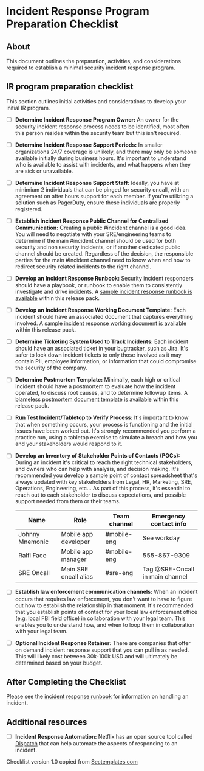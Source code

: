 # Incident Response Program Preparation Checklist

## About
This document outlines the preparation, activities, and considerations required to establish a minimal security incident response program. 

## IR program preparation checklist
This section outlines initial activities and considerations to develop your initial IR program. 
- [ ] <b>Determine Incident Response Program Owner:</b> An owner for the security incident response process needs to be identified, most often this person resides within the security team but this isn't required. 
- [ ] <b>Determine Incident Response Support Periods:</b> In smaller organizations 24/7 coverage is unlikely, and there may only be someone available initially during business hours. It's important to understand who is available to assist with incidents, and what happens when they are sick or unavailable. 
- [ ] <b>Determine Incident Response Support Staff:</b> Ideally, you have at minimium 2 individuals that can be pinged for security oncall, with an agreement on after hours support for each member. If you're utilizing a solution such as PagerDuty, ensure these individuals are properly registered.
- [ ] <b>Establish Incident Response Public Channel for Centralized Communication:</b> Creating a public #incident channel is a good idea. You will need to negotiate with your SRE/engineering teams to determine if the main #incident channel should be used for both security and non security incidents, or if another dedicated public channel should be created. Regardless of the decision, the responsible parties for the main #incident channel need to know when and how to redirect security related incidents to the right channel. 
- [ ] <b>Develop an Incident Response Runbook:</b> Security incident responders should have a playbook, or runbook to enable them to consistently investigate and drive incidents. A <a href="./Incident_response_runbook.md">sample incident response runbook is available</a> within this release pack. 
- [ ] <b>Develop an Incident Response Working Document Template:</b> Each incident should have an associated document that captures everything involved. A <a href="./samples/">sample incident response working document is available</A> within this release pack.
- [ ] <b>Determine Ticketing System Used to Track Incidents:</b> Each incident should have an associated ticket in your bugtracker, such as Jira. It's safer to lock down incident tickets to only those involved as it may contain PII, employee information, or information that could compromise the security of the company.
- [ ] <b>Determine Postmortem Template:</b> Minimally, each high or critical incident should have a postmortem to evaluate how the incident operated, to discuss root causes, and to determine followup items. A <a href="./Security_incident_blameless_postmortem_template.md">blameless postmortem document template is available</a> within this release pack. 
- [ ] <b>Run Test Incident/Tabletop to Verify Process:</b> It's important to know that when something occurs, your process is functioning and the initial issues have been worked out. It's strongly recommended you perform a practice run, using a tabletop exercise to simulate a breach and how you and your stakeholders would respond to it. 
- [ ] <b>Develop an Inventory of Stakeholder Points of Contacts (POCs):</b> During an incident it's critical to reach the right technical stakeholders, and owners who can help with analysis, and decision making. It's recommended you develop a sample point of contact spreadsheet that's always updated with key stakeholders from Legal, HR, Marketing, SRE, Operations, Engineering, etc... As part of this process, it's essential to reach out to each stakeholder to discuss expectations, and possible support needed from them or their teams. <br>

    | Name     |  Role    | Team channel                  | Emergency contact info|
    |----------|----------|------------------------------|------------------------| 
    |Johnny Mnemonic | Mobile app developer | #mobile-eng| See workday
    |Ralfi Face | Mobile app manager | #mobile-eng | 555-867-9309
    |SRE Oncall| Main SRE oncall alias| #sre-eng| Tag @SRE-Oncall in main channel|
- [ ] <b>Establish law enforcement communication channels:</b> When an incident occurs that requires law enforcement, you don't want to have to figure out how to establish the relationship in that moment. It's recommended that you establish points of contact for your local law enforcement office (e.g. local FBI field office) in collaboration with your legal team. This enables you to understand how, and when to loop them in collaboration with your legal team. 
- [ ] <b>Optional Incident Response Retainer:</b> There are companies that offer on demand incident response support that you can pull in as needed. This will likely cost between 30k-100k USD and will ultimately be determined based on your budget.

## After Completing the Checklist
Please see the <a href="./Incident_response_runbook.md">incident response runbook</a> for information on handling an incident. 

## Additional resources
- [ ] <b>Incident Response Automation:</b> Netflix has an open source tool called <a href="https://netflixtechblog.com/introducing-dispatch-da4b8a2a8072">Dispatch</a> that can help automate the aspects of responding to an incident. 


Checklist version 1.0 copied from [Sectemplates.com](https://www.sectemplates.com)
